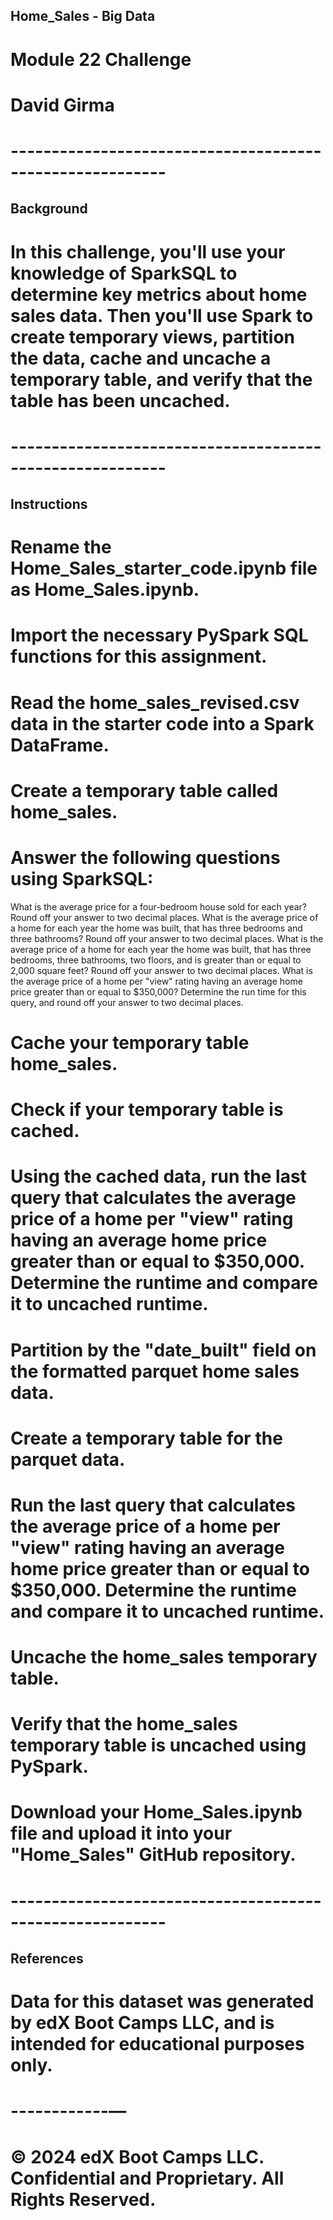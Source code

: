 ## Home_Sales - Big Data

# Module 22 Challenge
# David Girma

# ---------------------------------------------------------

## Background

# In this challenge, you'll use your knowledge of SparkSQL to determine key metrics about home sales data. Then you'll use Spark to create temporary views, partition the data, cache and uncache a temporary table, and verify that the table has been uncached.

# ---------------------------------------------------------

## Instructions

# Rename the Home_Sales_starter_code.ipynb file as Home_Sales.ipynb.
# Import the necessary PySpark SQL functions for this assignment.
# Read the home_sales_revised.csv data in the starter code into a Spark DataFrame.
# Create a temporary table called home_sales.
# Answer the following questions using SparkSQL:
What is the average price for a four-bedroom house sold for each year? Round off your answer to two decimal places.
What is the average price of a home for each year the home was built, that has three bedrooms and three bathrooms? Round off your answer to two decimal places.
What is the average price of a home for each year the home was built, that has three bedrooms, three bathrooms, two floors, and is greater than or equal to 2,000 square feet? Round off your answer to two decimal places.
What is the average price of a home per "view" rating having an average home price greater than or equal to $350,000? Determine the run time for this query, and round off your answer to two decimal places.
# Cache your temporary table home_sales.
# Check if your temporary table is cached.
# Using the cached data, run the last query that calculates the average price of a home per "view" rating having an average home price greater than or equal to $350,000. Determine the runtime and compare it to uncached runtime.
# Partition by the "date_built" field on the formatted parquet home sales data.
# Create a temporary table for the parquet data.
# Run the last query that calculates the average price of a home per "view" rating having an average home price greater than or equal to $350,000. Determine the runtime and compare it to uncached runtime.
# Uncache the home_sales temporary table.
# Verify that the home_sales temporary table is uncached using PySpark.
# Download your Home_Sales.ipynb file and upload it into your "Home_Sales" GitHub repository.

# ---------------------------------------------------------


## References

# Data for this dataset was generated by edX Boot Camps LLC, and is intended for educational purposes only.

# ------------—

# © 2024 edX Boot Camps LLC. Confidential and Proprietary. All Rights Reserved.
